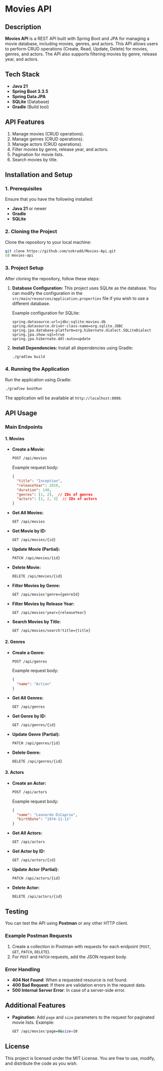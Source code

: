
# Movies API

## Description

**Movies API** is a REST API built with Spring Boot and JPA for managing a movie database, including movies, genres, and actors. This API allows users to perform CRUD operations (Create, Read, Update, Delete) for movies, genres, and actors. The API also supports filtering movies by genre, release year, and actors.

## Tech Stack

- **Java 21**
- **Spring Boot 3.3.5**
- **Spring Data JPA**
- **SQLite** (Database)
- **Gradle** (Build tool)

## API Features

1. Manage movies (CRUD operations).
2. Manage genres (CRUD operations).
3. Manage actors (CRUD operations).
4. Filter movies by genre, release year, and actors.
5. Pagination for movie lists.
6. Search movies by title.

## Installation and Setup

### 1. Prerequisites

Ensure that you have the following installed:

- **Java 21** or newer
- **Gradle**
- **SQLite**

### 2. Cloning the Project

Clone the repository to your local machine:

```bash
git clone https://github.com/sokradd/Movies-Api.git
cd movies-api
```

### 3. Project Setup

After cloning the repository, follow these steps:

1. **Database Configuration:**
   This project uses SQLite as the database. You can modify the configuration in the `src/main/resources/application.properties` file if you wish to use a different database.

   Example configuration for SQLite:
   ```properties
   spring.datasource.url=jdbc:sqlite:movies.db
   spring.datasource.driver-class-name=org.sqlite.JDBC
   spring.jpa.database-platform=org.hibernate.dialect.SQLiteDialect
   spring.jpa.show-sql=true
   spring.jpa.hibernate.ddl-auto=update
   ```

2. **Install Dependencies:**
   Install all dependencies using Gradle:

   ```bash
   ./gradlew build
   ```

### 4. Running the Application

Run the application using Gradle:

```bash
./gradlew bootRun
```

The application will be available at `http://localhost:8080`.

## API Usage

### Main Endpoints

#### 1. Movies

- **Create a Movie:**
  ```bash
  POST /api/movies
  ```
  Example request body:
  ```json
  {
    "title": "Inception",
    "releaseYear": 2010,
    "duration": 148,
    "genres": [1, 2],  // IDs of genres
    "actors": [1, 2, 3]  // IDs of actors
  }
  ```

- **Get All Movies:**
  ```bash
  GET /api/movies
  ```

- **Get Movie by ID:**
  ```bash
  GET /api/movies/{id}
  ```

- **Update Movie (Partial):**
  ```bash
  PATCH /api/movies/{id}
  ```

- **Delete Movie:**
  ```bash
  DELETE /api/movies/{id}
  ```

- **Filter Movies by Genre:**
  ```bash
  GET /api/movies?genre={genreId}
  ```

- **Filter Movies by Release Year:**
  ```bash
  GET /api/movies?year={releaseYear}
  ```

- **Search Movies by Title:**
  ```bash
  GET /api/movies/search?title={title}
  ```

#### 2. Genres

- **Create a Genre:**
  ```bash
  POST /api/genres
  ```
  Example request body:
  ```json
  {
    "name": "Action"
  }
  ```

- **Get All Genres:**
  ```bash
  GET /api/genres
  ```

- **Get Genre by ID:**
  ```bash
  GET /api/genres/{id}
  ```

- **Update Genre (Partial):**
  ```bash
  PATCH /api/genres/{id}
  ```

- **Delete Genre:**
  ```bash
  DELETE /api/genres/{id}
  ```

#### 3. Actors

- **Create an Actor:**
  ```bash
  POST /api/actors
  ```
  Example request body:
  ```json
  {
    "name": "Leonardo DiCaprio",
    "birthDate": "1974-11-11"
  }
  ```

- **Get All Actors:**
  ```bash
  GET /api/actors
  ```

- **Get Actor by ID:**
  ```bash
  GET /api/actors/{id}
  ```

- **Update Actor (Partial):**
  ```bash
  PATCH /api/actors/{id}
  ```

- **Delete Actor:**
  ```bash
  DELETE /api/actors/{id}
  ```

## Testing

You can test the API using **Postman** or any other HTTP client.

### Example Postman Requests

1. Create a collection in Postman with requests for each endpoint (`POST`, `GET`, `PATCH`, `DELETE`).
2. For `POST` and `PATCH` requests, add the JSON request body.

### Error Handling

- **404 Not Found**: When a requested resource is not found.
- **400 Bad Request**: If there are validation errors in the request data.
- **500 Internal Server Error**: In case of a server-side error.

## Additional Features

- **Pagination**: Add `page` and `size` parameters to the request for paginated movie lists.
  Example:
  ```bash
  GET /api/movies?page=0&size=10
  ```

## License

This project is licensed under the MIT License. You are free to use, modify, and distribute the code as you wish.

